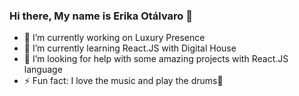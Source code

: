 ### Hi there, My name is Erika Otálvaro 👋

- 🔭 I’m currently working on Luxury Presence
- 🌱 I’m currently learning React.JS with Digital House
- 🤔 I’m looking for help with some amazing projects with React.JS language
- ⚡ Fun fact: I love the music and play the drums🥁
